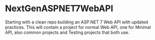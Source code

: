 # NextGenASPNET7WebAPI
Starting with a clean repo building an ASP.NET 7 Web API with updated practices. This will contain a project for normal Web API, one for Minimal API, also common projects and Testing projects that  both use.
